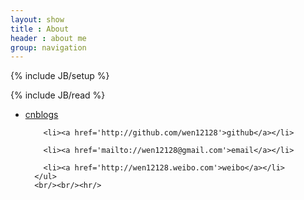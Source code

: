 ```yaml
---
layout: show
title : About
header : about me
group: navigation
---
```

{% include JB/setup %}

 <div class="showContent">
    {% include JB/read %}
 </div>
 <div class="showContent">
      <ul>
        <li><a href='http://wen12128.cnblogs.com'>cnblogs</a></li>

        <li><a href='http://github.com/wen12128'>github</a></li>

        <li><a href='mailto://wen12128@gmail.com'>email</a></li>

        <li><a href='http://wen12128.weibo.com'>weibo</a></li>
      </ul>
      <br/><br/><hr/>
 </div>
